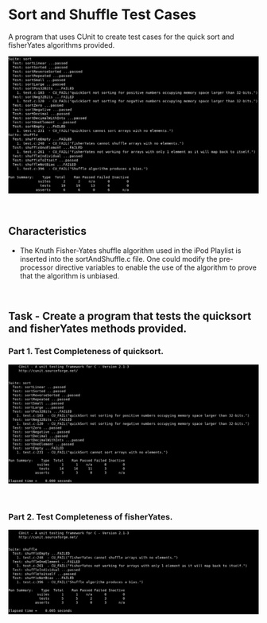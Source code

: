 # Sort and Shuffle Test Cases

A program that uses CUnit to create test cases for the quick sort and fisherYates algorithms provided.

![Alt text](./readme-resources/img/sort_shuffle_testcase_1.png "Preview")

&nbsp;
## Characteristics
- The Knuth Fisher-Yates shuffle algorithm used in the iPod Playlist is inserted into the sortAndShuffle.c file. One could modify the pre-processor directive variables to enable the use of the algorithm to prove that the algorithm is unbiased.

&nbsp;
## Task - Create a program that tests the quicksort and fisherYates methods provided.

### Part 1. Test Completeness of quicksort.
![Alt text](./readme-resources/img/1_sort.png "Test Completeness of quicksort")

&nbsp;
### Part 2. Test Completeness of fisherYates.
![Alt text](./readme-resources/img/2_shuffle.png "Test Completeness of fisherYates")